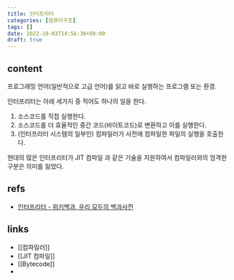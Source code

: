 ```yaml
---
title: 인터프리터
categories: [컴퓨터구조]
tags: []
date: 2022-10-03T14:56:30+09:00
draft: true
---
```


## content
프로그래밍 언어(일반적으로 고급 언어)를 읽고 바로 실행하는 프로그램 또는 환경. 

인터프리터는 아래 세가지 중 적어도 하나의 일을 한다.
1. 소스코드를 직접 실행한다.
2. 소스코드를 더 효율적인 중간 코드(바이트코드)로 변환하고 이를 실행한다.
3. (인터프리터 시스템의 일부인) 컴파일러가 사전에 컴파일한 파일의 실행을 호출한다.


현대의 많은 인터프리터가 JIT 컴파일 과 같은 기술을 지원하여서 컴파일러와의 엄격한 구분은 의미를 잃었다.

## refs
- [인터프리터 - 위키백과, 우리 모두의 백과사전](https://ko.wikipedia.org/wiki/%EC%9D%B8%ED%84%B0%ED%94%84%EB%A6%AC%ED%84%B0)


## links
- [[컴파일러]]
- [[JIT 컴파일]]
- [[Bytecode]]
- 

